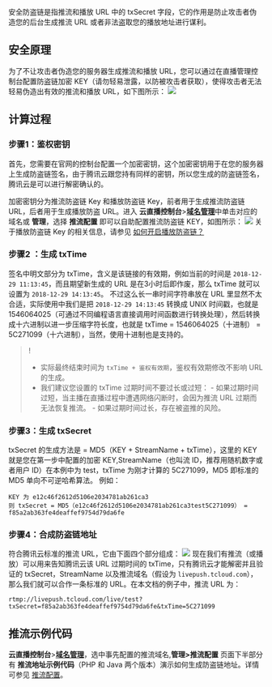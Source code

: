
安全防盗链是指推流和播放 URL 中的 txSecret 字段，它的作用是防止攻击者伪造您的后台生成推流 URL 或者非法盗取您的播放地址进行谋利。

## 安全原理
为了不让攻击者伪造您的服务器生成推流和播放 URL，您可以通过在直播管理控制台配置防盗链加密 KEY（请勿轻易泄露，以防被攻击者获取），使得攻击者无法轻易伪造出有效的推流和播放 URL，如下图所示：
![](https://main.qcloudimg.com/raw/762141db31c06d4bc970b8253b3064de.png)

## 计算过程
### 步骤1：鉴权密钥
首先，您需要在官网的控制台配置一个加密密钥，这个加密密钥用于在您的服务器上生成防盗链签名，由于腾讯云跟您持有同样的密钥，所以您生成的防盗链签名，腾讯云是可以进行解密确认的。

 加密密钥分为推流防盗链 Key 和播放防盗链 Key，前者用于生成推流防盗链 URL，后者用于生成播放防盗 URL。进入 **云直播控制台**>[**域名管理**](https://console.cloud.tencent.com/live/domainmanage)中单击对应的域名或 **管理**，选择 **推流配置** 即可以自助配置推流防盗链 KEY，如图所示：
![](https://main.qcloudimg.com/raw/f84dff8cbbcb486a9678c7de429e1918.png)
关于播放防盗链 Key 的相关信息，请参见 [如何开启播放防盗链？ ](https://cloud.tencent.com/document/product/267/43123#que6) 

### 步骤2 ：生成 txTime
签名中明文部分为 txTime，含义是该链接的有效期，例如当前的时间是 `2018-12-29 11:13:45`，而且期望新生成的 URL  是在3小时后即作废，那么 txTime 就可以设置为 `2018-12-29 14:13:45`。
不过这么长一串时间字符串放在 URL 里显然不太合适，实际使用中我们是把 `2018-12-29 14:13:45` 转换成 UNIX 时间戳，也就是1546064025（可通过不同编程语言直接调用时间函数进行转换处理），然后转换成十六进制以进一步压缩字符长度，也就是 txTime = 1546064025（十进制） = 5C271099（十六进制），当然，使用十进制也是支持的。
>!
>- 实际最终结束时间为 `txTime + 鉴权有效期`，鉴权有效期修改不影响 URL 的生成。 
>- 我们建议您设置的 txTime 过期时间不要过长或过短：
    - 如果过期时间过短，当主播在直播过程中遭遇网络闪断时，会因为推流 URL 过期而无法恢复推流。
    - 如果过期时间过长，存在被盗推的风险。

### 步骤3：生成 txSecret
txSecret 的生成方法是 = MD5（KEY + StreamName + txTime），这里的 KEY 就是您在第一步中配置的加密 KEY,StreamName（也叫流 ID，推荐用随机数字或者用户 ID）在本例中为 test，txTime 为刚才计算的 5C271099，MD5 即标准的 MD5 单向不可逆哈希算法。
例如：
```
KEY 为 e12c46f2612d5106e2034781ab261ca3
则 txSecret = MD5（e12c46f2612d5106e2034781ab261ca3test5C271099） = f85a2ab363fe4deaffef9754d79da6fe
```
  
### 步骤4：合成防盗链地址
符合腾讯云标准的推流 URL，它由下面四个部分组成：
![](https://main.qcloudimg.com/raw/095b7c120b62ac8a171603d4fff67cb2.png)
现在我们有推流（或播放）可以用来告知腾讯云该 URL 过期时间的 txTime，只有腾讯云才能解密并且验证的  txSecret，StreamName 以及推流域名（假设为 `livepush.tcloud.com`），那么我们就可以合作一条标准的 URL。在本文档的例子中，推流 URL 为：
```
rtmp://livepush.tcloud.com/live/test?txSecret=f85a2ab363fe4deaffef9754d79da6fe&txTime=5C271099
```
    

## 推流示例代码
 **云直播控制台**>[**域名管理**](https://console.cloud.tencent.com/live/domainmanage)，选中事先配置的推流域名,**管理>推流配置** 页面下半部分有 **推流地址示例代码**（PHP 和 Java 两个版本）演示如何生成防盗链地址。详情可参见 [推流配置](https://cloud.tencent.com/document/product/267/32833#.E6.8E.A8.E6.B5.81.E5.9C.B0.E5.9D.80.E7.A4.BA.E4.BE.8B.E4.BB.A3.E7.A0.81)。
